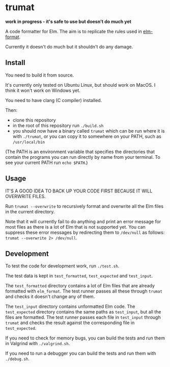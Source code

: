 # trumat

**work in progress - it's safe to use but doesn't do much yet**

A code formatter for Elm. The aim is to replicate the rules used in [elm-format](https://github.com/avh4/elm-format).

Currently it doesn't do much but it shouldn't do any damage.

## Install

You need to build it from source.

It's currently only tested on Ubuntu Linux, but should work on MacOS. I think it won't work on Windows yet.

You need to have clang (C compiler) installed.

Then:

- clone this repository
- in the root of this repository run `./build.sh`
- you should now have a binary called `trumat` which can be run where it is with `./trumat`, or you can copy it to somewhere on your PATH, such as `/usr/local/bin`

(The PATH is an environment variable that specifies the directories that contain the programs you can run directly by name from your terminal. To see your current PATH run `echo $PATH`.)

## Usage

IT'S A GOOD IDEA TO BACK UP YOUR CODE FIRST BECAUSE IT WILL OVERWRITE FILES.

Run `trumat --overwrite` to recursively format and overwrite all the Elm files in the current directory.

Note that it will currently fail to do anything and print an error message for most files as there is a lot of Elm that is not supported yet. You can suppress these error messages by redirecting them to `/dev/null` as follows: `trumat --overwrite 2> /dev/null`.

## Development

To test the code for development work, run `./test.sh`.

The test data is kept in `test_formatted`, `test_expected` and `test_input`.

The `test_formatted` directory contains a lot of Elm files that are already formatted with `elm_format`. The test runner passes all these through `trumat` and checks it doesn't change any of them.

The `test_input` directory contains unformatted Elm code. The `test_expected` directory contains the same paths as `test_input`, but all the files are formatted. The test runner passes each file in `test_input` through `trumat` and checks the result against the corresponding file in `test_expected`.

If you need to check for memory bugs, you can build the tests and run them in Valgrind with `./valgrind.sh`.

If you need to run a debugger you can build the tests and run them with `./debug.sh`.
